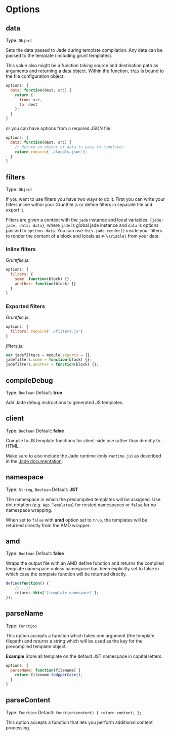 # Options

## data
Type: `Object`

Sets the data passed to Jade during template compilation. Any data can be passed to the template (including grunt templates).

This value also might be a function taking source and destination path as arguments and returning a data object. Within the function, `this` is bound to the file configuration object.

```js
options: {
  data: function(dest, src) {
    return {
      from: src,
      to: dest
    };
  }
}
```

or you can have options from a required JSON file:

```js
options: {
  data: function(dest, src) {
    // Return an object of data to pass to templates
    return require('./locals.json');
  }
}
```

## filters
Type: `Object`

If you want to use filters you have two ways to do it. First you can write your filters inline within your Gruntfile.js or define filters in separate file and export it.

Filters are given a context with the `jade` instance and local variables: `{jade: jade, data: data}`, where `jade` is global jade instance and `data` is options passed to `options.data`. You can use `this.jade.render()` inside your filters to render the content of a block and locals as `#{variable}` from your data.

### Inline filters

*Gruntfile.js:*
```js
options: {
  filters: {
    some: function(block) {},
    another: function(block) {}
  }
}
```

### Exported filters

*Gruntfile.js:*
```js
options: {
  filters: require('./filters.js')
}
```

*filters.js:*
```js
var jadefilters = module.exports = {};
jadefilters.some = function(block) {};
jadefilters.another = function(block) {};
```

## compileDebug
Type: `Boolean`
Default: **true**

Add Jade debug instructions to generated JS templates.

## client
Type: `Boolean`
Default: **false**

Compile to JS template functions for client-side use rather than directly to HTML.

Make sure to also include the Jade runtime (only `runtime.js`) as described in the [Jade documentation](https://github.com/visionmedia/jade#browser-support).

## namespace
Type: `String`, `Boolean`
Default: **JST**

The namespace in which the precompiled templates will be assigned. Use dot notation (*e.g.* `App.Templates`) for nested namespaces or `false` for no namespace wrapping.

When set to `false` with **amd** option set to `true`, the templates will be returned directly from the AMD wrapper.


## amd
Type: `Boolean`
Default: **false**

Wraps the output file with an AMD define function and returns the compiled template namespace unless namespace has been explicitly set to false in which case the template function will be returned directly.

```js
define(function() {
    //...//
    returns this['[template namespace]'];
});
```

## parseName
Type: `Function`

This option accepts a function which takes one argument (the template filepath) and returns a string which will be used as the key for the precompiled template object.

**Example**
Store all template on the default JST namespace in capital letters.

```js
options: {
  parseName: function(filename) {
    return filename.toUpperCase();
  }
}
```

## parseContent
Type: `Function`
Default: `function(content) { return content; };`

This option accepts a function that lets you perform additional content processing.
